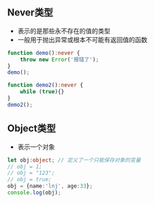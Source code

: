 ## Never类型

- 表示的是那些永不存在的值的类型
- 一般用于抛出异常或根本不可能有返回值的函数

```typescript
function demo():never {
    throw new Error('报错了');
}
demo();

function demo2():never {
    while (true){}
}
demo2();
```

## Object类型

- 表示一个对象

```typescript
let obj:object; // 定义了一个只能保存对象的变量
// obj = 1;
// obj = "123";
// obj = true;
obj = {name:'lnj', age:33};
console.log(obj);
```

